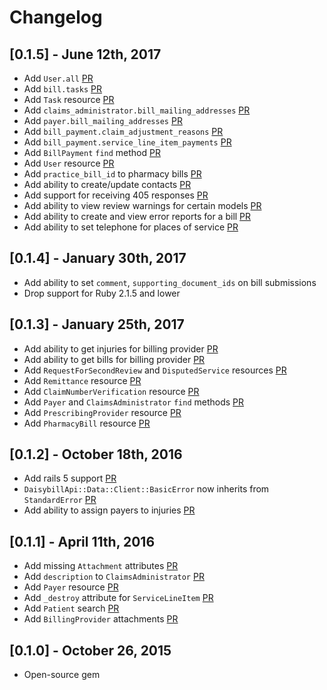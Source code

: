 # Changelog

## [0.1.5] - June 12th, 2017
- Add `User.all`                                          [PR](https://github.com/daisybill/daisybill_api/pull/106)
- Add `bill.tasks`                                        [PR](https://github.com/daisybill/daisybill_api/pull/103)
- Add `Task` resource                                     [PR](https://github.com/daisybill/daisybill_api/pull/103)
- Add `claims_administrator.bill_mailing_addresses`       [PR](https://github.com/daisybill/daisybill_api/pull/99)
- Add `payer.bill_mailing_addresses`                      [PR](https://github.com/daisybill/daisybill_api/pull/99)
- Add `bill_payment.claim_adjustment_reasons`             [PR](https://github.com/daisybill/daisybill_api/pull/100)
- Add `bill_payment.service_line_item_payments`           [PR](https://github.com/daisybill/daisybill_api/pull/100)
- Add `BillPayment` `find` method                         [PR](https://github.com/daisybill/daisybill_api/pull/104)
- Add `User` resource                                     [PR](https://github.com/daisybill/daisybill_api/pull/105)
- Add `practice_bill_id` to pharmacy bills                [PR](https://github.com/daisybill/daisybill_api/pull/96)
- Add ability to create/update contacts                   [PR](https://github.com/daisybill/daisybill_api/pull/95)
- Add support for receiving 405 responses                 [PR](https://github.com/daisybill/daisybill_api/pull/93)
- Add ability to view review warnings for certain models  [PR](https://github.com/daisybill/daisybill_api/pull/92)
- Add ability to create and view error reports for a bill [PR](https://github.com/daisybill/daisybill_api/pull/84)
- Add ability to set telephone for places of service      [PR](https://github.com/daisybill/daisybill_api/pull/87)

## [0.1.4] - January 30th, 2017
- Add ability to set `comment`, `supporting_document_ids` on bill submissions
- Drop support for Ruby 2.1.5 and lower

## [0.1.3] - January 25th, 2017
- Add ability to get injuries for billing provider              [PR](https://github.com/daisybill/daisybill_api/pull/74)
- Add ability to get bills for billing provider                 [PR](https://github.com/daisybill/daisybill_api/pull/73)
- Add `RequestForSecondReview` and `DisputedService` resources  [PR](https://github.com/daisybill/daisybill_api/pull/72)
- Add `Remittance` resource                                     [PR](https://github.com/daisybill/daisybill_api/pull/70)
- Add `ClaimNumberVerification` resource                        [PR](https://github.com/daisybill/daisybill_api/pull/69)
- Add `Payer` and `ClaimsAdministrator` `find` methods          [PR](https://github.com/daisybill/daisybill_api/pull/67)
- Add `PrescribingProvider` resource                            [PR](https://github.com/daisybill/daisybill_api/pull/67)
- Add `PharmacyBill` resource                                   [PR](https://github.com/daisybill/daisybill_api/pull/65)

## [0.1.2] - October 18th, 2016
- Add rails 5 support                                                         [PR](https://github.com/daisybill/daisybill_api/pull/64)
- `DaisybillApi::Data::Client::BasicError` now inherits from `StandardError`  [PR](https://github.com/daisybill/daisybill_api/pull/62)
- Add ability to assign payers to injuries                                    [PR](https://github.com/daisybill/daisybill_api/pull/55)

## [0.1.1] - April 11th, 2016
- Add missing `Attachment` attributes             [PR](https://github.com/daisybill/daisybill_api/pull/46)
- Add `description` to `ClaimsAdministrator`      [PR](https://github.com/daisybill/daisybill_api/pull/53)
- Add `Payer` resource                            [PR](https://github.com/daisybill/daisybill_api/pull/52)
- Add `_destroy` attribute for `ServiceLineItem`  [PR](https://github.com/daisybill/daisybill_api/pull/50)
- Add `Patient` search                            [PR](https://github.com/daisybill/daisybill_api/pull/48)
- Add `BillingProvider` attachments               [PR](https://github.com/daisybill/daisybill_api/pull/47)

## [0.1.0] - October 26, 2015
- Open-source gem
